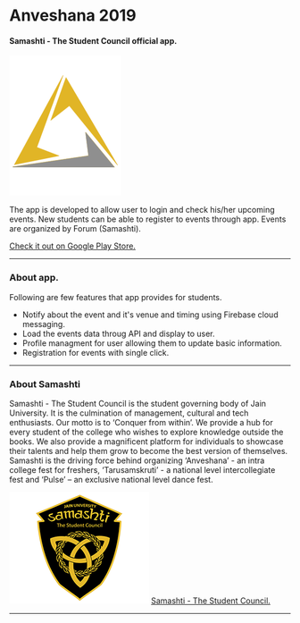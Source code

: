 # Anveshana 2019
#### Samashti - The Student Council official app.
![alt text](assets/anv.png "Anveshana 2019")

The app is developed to allow user to login and check his/her upcoming events. New students can be able to register to events through app. Events are organized by Forum (Samashti).

[Check it out on Google Play Store.](https://play.google.com/store/apps/details?id=in.co.samashti.samashti_app)



***
### About app.
Following are few features that app provides for students.
* Notify about the event and it's venue and timing using Firebase cloud messaging.
* Load the events data throug API and display to user.
* Profile managment for user allowing them to update basic information.
* Registration for events with single click.

***
### About Samashti
Samashti - The Student Council is the student governing body of Jain University. It is the culmination of management, cultural and tech enthusiasts. Our motto is to ‘Conquer from within’. We provide a hub for every student of the college who wishes to explore knowledge outside the books. We also provide a magnificent platform for individuals to showcase their talents and help them grow to become the best version of themselves. Samashti is the driving force behind organizing ‘Anveshana’ - an intra college fest for freshers, ‘Tarusamskruti’ - a national level intercollegiate fest and ‘Pulse’ – an exclusive national level dance fest.

![alt text](assets/s_logo.png "Samashti-The Student Council.")
[Samashti - The Student Council.](https://samashti.co.in)


***
